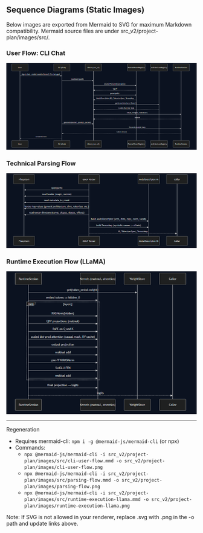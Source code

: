 ## Sequence Diagrams (Static Images)

Below images are exported from Mermaid to SVG for maximum Markdown compatibility. Mermaid source files are under src_v2/project-plan/images/src/.

### User Flow: CLI Chat

![CLI User Flow](images/cli-user-flow.png)

### Technical Parsing Flow

![Technical Parsing Flow](images/parsing-flow.png)

### Runtime Execution Flow (LLaMA)

![Runtime Execution Flow (LLaMA)](images/runtime-execution-llama.png)

---

Regeneration
- Requires mermaid-cli: `npm i -g @mermaid-js/mermaid-cli` (or npx)
- Commands:
  - `npx @mermaid-js/mermaid-cli -i src_v2/project-plan/images/src/cli-user-flow.mmd -o src_v2/project-plan/images/cli-user-flow.png`
  - `npx @mermaid-js/mermaid-cli -i src_v2/project-plan/images/src/parsing-flow.mmd -o src_v2/project-plan/images/parsing-flow.png`
  - `npx @mermaid-js/mermaid-cli -i src_v2/project-plan/images/src/runtime-execution-llama.mmd -o src_v2/project-plan/images/runtime-execution-llama.png`

Note: If SVG is not allowed in your renderer, replace .svg with .png in the -o path and update links above.
